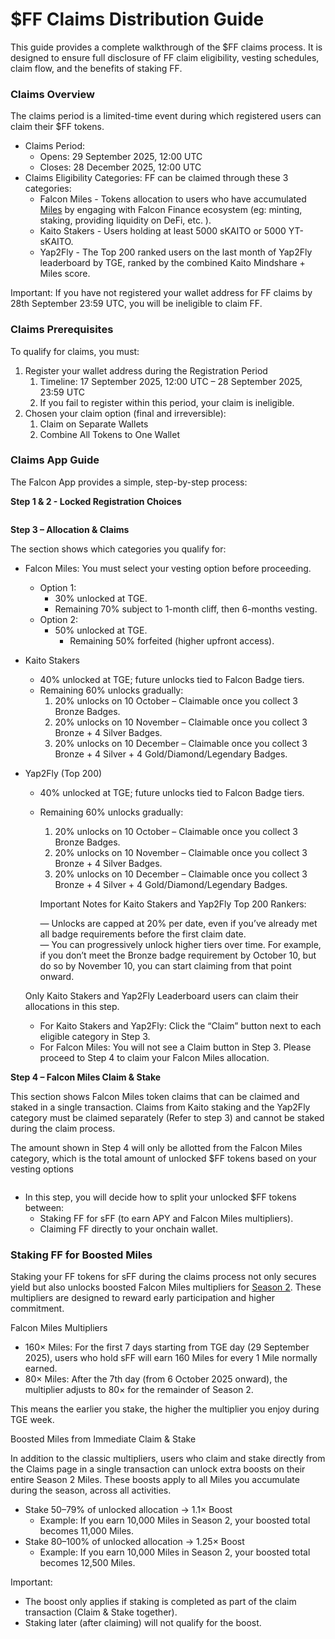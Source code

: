 # $FF Claims Distribution Guide

This guide provides a complete walkthrough of the $FF claims process. It is designed to ensure full disclosure of FF claim eligibility, vesting schedules, claim flow, and the benefits of staking FF.&#x20;

### Claims Overview

The claims period is a limited-time event during which registered users can claim their $FF tokens.&#x20;

* Claims Period:
  * Opens: 29 September 2025, 12:00 UTC
  * Closes: 28 December 2025, 12:00 UTC&#x20;
* Claims Eligibility Categories: FF can be claimed through these 3 categories:&#x20;
  * Falcon Miles - Tokens allocation to users who have accumulated [Miles](https://app.falcon.finance/miles) by engaging with Falcon Finance ecosystem (eg: minting, staking, providing liquidity on DeFi, etc. ).&#x20;
  * Kaito Stakers - Users holding at least 5000 sKAITO or 5000 YT-sKAITO.&#x20;
  * Yap2Fly - The Top 200 ranked users on the last month of Yap2Fly leaderboard by TGE, ranked by the combined Kaito Mindshare + Miles score.&#x20;

Important: If you have not registered your wallet address for FF claims by 28th September 23:59 UTC, you will be ineligible to claim FF.&#x20;

### Claims Prerequisites

To qualify for claims, you must:

1. Register your wallet address during the Registration Period
   1. Timeline: 17 September 2025, 12:00 UTC – 28 September 2025, 23:59 UTC
   2. If you fail to register within this period, your claim is ineligible.&#x20;
2. Chosen your claim option (final and irreversible):&#x20;
   1. Claim on Separate Wallets
   2. Combine All Tokens to One Wallet

### Claims App Guide

The Falcon App provides a simple, step-by-step process:

**Step 1 & 2 - Locked Registration Choices**&#x20;

<figure><img src="../.gitbook/assets/Screenshot 2025-09-29 at 2.56.54 AM.png" alt=""><figcaption></figcaption></figure>

**Step 3 – Allocation & Claims**

The section shows which categories you qualify for:

* Falcon Miles: You must select your vesting option before proceeding.
  * Option 1:
    * 30% unlocked at TGE.
    * Remaining 70% subject to 1-month cliff, then 6-months vesting.
  * Option 2:
    * 50% unlocked at TGE.
      * Remaining 50% forfeited (higher upfront access).
* Kaito Stakers
  * 40% unlocked at TGE; future unlocks tied to Falcon Badge tiers.
  * Remaining 60% unlocks gradually:
    1. 20% unlocks on 10 October – Claimable once you collect 3 Bronze Badges.
    2. 20% unlocks on 10 November – Claimable once you collect 3 Bronze + 4 Silver Badges.
    3. 20% unlocks on 10 December – Claimable once you collect 3 Bronze + 4 Silver + 4 Gold/Diamond/Legendary Badges.
*   Yap2Fly (Top 200)&#x20;

    * 40% unlocked at TGE; future unlocks tied to Falcon Badge tiers.
    *   Remaining 60% unlocks gradually:

        1. 20% unlocks on 10 October – Claimable once you collect 3 Bronze Badges.
        2. 20% unlocks on 10 November – Claimable once you collect 3 Bronze + 4 Silver Badges.
        3. 20% unlocks on 10 December – Claimable once you collect 3 Bronze + 4 Silver + 4 Gold/Diamond/Legendary Badges.

        Important Notes for Kaito Stakers and Yap2Fly Top 200 Rankers:

        — Unlocks are capped at 20% per date, even if you’ve already met all badge requirements before the first claim date.\
        — You can progressively unlock higher tiers over time. For example, if you don’t meet the Bronze badge requirement by October 10, but do so by November 10, you can start claiming from that point onward.

    Only Kaito Stakers and Yap2Fly Leaderboard users can claim their allocations in this step.

    * For Kaito Stakers and Yap2Fly: Click the “Claim” button next to each eligible category in Step 3.
    * For Falcon Miles: You will not see a Claim button in Step 3. Please proceed to Step 4 to claim your Falcon Miles allocation.

**Step 4 – Falcon Miles Claim & Stake**

This section shows Falcon Miles token claims that can be claimed and staked in a single transaction. Claims from Kaito staking and the Yap2Fly category must be claimed separately (Refer to step 3) and cannot be staked during the claim process.

The amount shown in Step 4 will only be allotted from the Falcon Miles category, which is the total amount of unlocked $FF tokens based on your vesting options

<figure><img src="../.gitbook/assets/Screenshot 2025-09-29 at 3.52.56 AM.png" alt=""><figcaption></figcaption></figure>

* In this step, you will decide how to split your unlocked $FF tokens between:
  * Staking FF for sFF (to earn APY and Falcon Miles multipliers).
  * Claiming FF directly to your onchain wallet.&#x20;

### Staking FF for Boosted Miles&#x20;

Staking your FF tokens for sFF during the claims process not only secures yield but also unlocks boosted Falcon Miles multipliers for [Season 2](https://app.falcon.finance/miles). These multipliers are designed to reward early participation and higher commitment.

Falcon Miles Multipliers&#x20;

* 160× Miles: For the first 7 days starting from TGE day (29 September 2025), users who hold sFF will earn 160 Miles for every 1 Mile normally earned.
* 80× Miles: After the 7th day (from 6 October 2025 onward), the multiplier adjusts to 80× for the remainder of Season 2.

This means the earlier you stake, the higher the multiplier you enjoy during TGE week.

Boosted Miles from Immediate Claim & Stake

In addition to the classic multipliers, users who claim and stake directly from the Claims page in a single transaction can unlock extra boosts on their entire Season 2 Miles. These boosts apply to all Miles you accumulate during the season, across all activities.

* Stake 50–79% of unlocked allocation → 1.1× Boost
  * Example: If you earn 10,000 Miles in Season 2, your boosted total becomes 11,000 Miles.
* Stake 80–100% of unlocked allocation → 1.25× Boost
  * Example: If you earn 10,000 Miles in Season 2, your boosted total becomes 12,500 Miles.

Important:

* The boost only applies if staking is completed as part of the claim transaction (Claim & Stake together).
* Staking later (after claiming) will not qualify for the boost.

